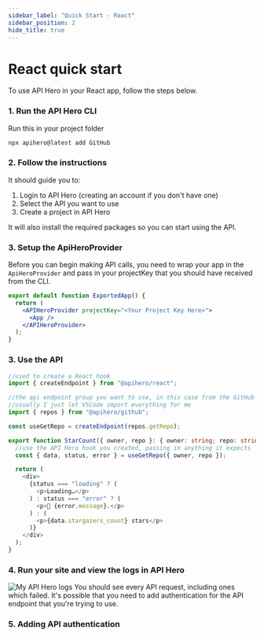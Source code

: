 ```yaml
---
sidebar_label: "Quick Start - React"
sidebar_position: 2
hide_title: true
---
```


# React quick start

To use API Hero in your React app, follow the steps below.

### 1. Run the API Hero CLI

Run this in your project folder

```sh
npx apihero@latest add GitHub
```

### 2. Follow the instructions

It should guide you to:

1. Login to API Hero (creating an account if you don't have one)
2. Select the API you want to use
3. Create a project in API Hero

It will also install the required packages so you can start using the API.

### 3. Setup the ApiHeroProvider

Before you can begin making API calls, you need to wrap your app in the `ApiHeroProvider` and pass in your projectKey that you should have received from the CLI.

```jsx
export default function ExportedApp() {
  return (
    <APIHeroProvider projectKey="<Your Project Key Here>">
      <App />
    </APIHeroProvider>
  );
}
```

### 3. Use the API

```ts
//used to create a React hook
import { createEndpoint } from "@apihero/react";

//the api endpoint group you want to use, in this case from the GitHub integration from API Hero.
//usually I just let VSCode import everything for me
import { repos } from "@apihero/github";

const useGetRepo = createEndpoint(repos.getRepo);

export function StarCount({ owner, repo }: { owner: string; repo: string }) {
  //use the API Hero hook you created, passing in anything it expects
  const { data, status, error } = useGetRepo({ owner, repo });

  return (
    <div>
      {status === "loading" ? (
        <p>Loading…</p>
      ) : status === "error" ? (
        <p>🫤 {error.message}.</p>
      ) : (
        <p>{data.stargazers_count} stars</p>
      )}
    </div>
  );
}
```

### 4. Run your site and view the logs in API Hero

![My API Hero logs](/img/logs.png)
You should see every API request, including ones which failed.
It's possible that you need to add authentication for the API endpoint that you're trying to use.

### 5. Adding API authentication
